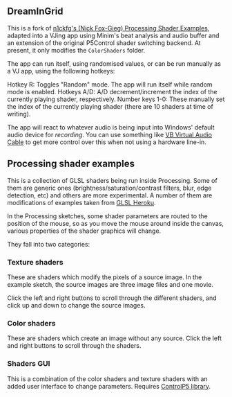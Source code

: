 ## DreamInGrid 

This is a fork of [n1ckfg's (Nick Fox-Gieg) Processing Shader Examples](https://github.com/genekogan/Processing-Shader-Examples/), adapted into a VJing app using Minim's beat analysis and audio buffer and an extension of the original P5Control shader switching backend.
At present, it only modifies the `ColorShaders` folder. 

The app can run itself, using randomised values, or can be run manually as a VJ app, using the following hotkeys:

Hotkey R: Toggles "Random" mode. The app will run itself while random mode is enabled.
Hotkeys A/D: A/D decrement/increment the index of the currently playing shader, respectively. 
Number keys 1-0: These manually set the index of the currently playing shader (there are 10 shaders at time of writing).

The app will react to whatever audio is being input into Windows' default audio device for *recording*. You can use something like [VB Virtual Audio Cable](https://vb-audio.com/Cable/) to get more control over this when not using a hardware line-in. 

## Processing shader examples

This is a collection of GLSL shaders being run inside Processing. Some of them are generic ones (brightness/saturation/contrast filters, blur, edge detection, etc) and others are more experimental. A number of them are modifications of examples taken from [GLSL Heroku](glsl.heroku.com).

In the Processing sketches, some shader parameters are routed to the position of the mouse, so as you move the mouse around inside the canvas, various properties of the shader graphics will change.

They fall into two categories:

### Texture shaders

These are shaders which modify the pixels of a source image. In the example sketch, the source images are three image files and one movie.

Click the left and right buttons to scroll through the different shaders, and click up and down to change the source images.

### Color shaders

These are shaders which create an image without any source. Click the left and right buttons to scroll through the shaders.


### Shaders GUI

This is a combination of the color shaders and texture shaders with an added user interface to change parameters. Requires [ControlP5 library](http://www.sojamo.de/libraries/controlP5/).
